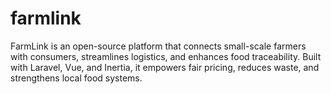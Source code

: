 # farmlink
FarmLink is an open-source platform that connects small-scale farmers with consumers, streamlines logistics, and enhances food traceability. Built with Laravel, Vue, and Inertia, it empowers fair pricing, reduces waste, and strengthens local food systems.
